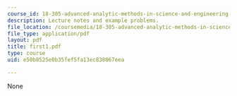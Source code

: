 ```yaml
---
course_id: 18-305-advanced-analytic-methods-in-science-and-engineering-fall-2004
description: Lecture notes and example problems.
file_location: /coursemedia/18-305-advanced-analytic-methods-in-science-and-engineering-fall-2004/e50b8525e0b35fef5fa13ec838067eea_first1.pdf
file_type: application/pdf
layout: pdf
title: first1.pdf
type: course
uid: e50b8525e0b35fef5fa13ec838067eea

---
```

None